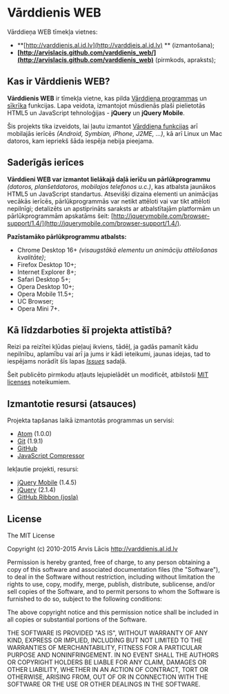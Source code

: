 # Vārddienis WEB #

Vārddieņa WEB tīmekļa vietnes:

- **[http://varddienis.al.id.lv](http://varddieis.al.id.lv) ** (izmantošana);
- **[http://arvislacis.github.com/varddienis_web/](http://arvislacis.github.com/varddienis_web)** (pirmkods, apraksts);

## Kas ir Vārddienis WEB? ##

**Vārddienis WEB** ir tīmekļa vietne, kas pilda [Vārddieņa programmas](https://dl.dropboxusercontent.com/u/25130294/Vecie/varddienis/varddienis.zip) un [sīkrīka](https://dl.dropboxusercontent.com/u/25130294/Vecie/varddienis/varddienis.gadget) funkcijas. Lapa veidota, izmantojot mūsdienās plaši pielietotās HTML5 un JavaScript tehnoloģijas - **jQuery** un **jQuery Mobile**.

Šis projekts tika izveidots, lai ļautu izmantot [Vārddieņa funkcijas](http://dl.dropbox.com/u/25130294/varddienis.zip) arī mobilajās ierīcēs *(Android, Symbian, iPhone, J2ME, ...)*, kā arī Linux un Mac datoros, kam iepriekš šāda iespēja nebija pieejama.

## Saderīgās ierīces ##

**Vārddieni WEB var izmantot lielākajā daļā ierīču un pārlūkprogrammu** *(datoros, planšetdatoros, mobilajos telefonos u.c.)*, kas atbalsta jaunākos HTML5 un JavaScript standartus. Atsevišķi dizaina elementi un animācijas vecākās ierīcēs, pārlūkprogrammās var netikt attēloti vai var tikt attēloti nepilnīgi; detalizēts un apstiprināts saraksts ar atbalstītajām platformām un pārlūkprogrammām apskatāms šeit: [http://jquerymobile.com/browser-support/1.4/](http://jquerymobile.com/browser-support/1.4/).

**Pazīstamāko pārlūkprogrammu atbalsts:**

- Chrome Desktop 16+ *(visaugstākā elementu un animāciju attēlošanas kvalitāte)*;
- Firefox Desktop 10+;
- Internet Explorer 8+;
- Safari Desktop 5+;
- Opera Desktop 10+;
- Opera Mobile 11.5+;
- UC Browser;
- Opera Mini 7+.

## Kā līdzdarboties šī projekta attīstībā? ##

Reizi pa reizītei kļūdas pieļauj ikviens, tādēļ, ja gadās pamanīt kādu nepilnību, aplamību vai arī ja jums ir kādi ieteikumi, jaunas idejas, tad to iespējams norādīt šīs lapas *[Issues](https://github.com/arvislacis/varddienis_web/issues)* sadaļā.

Šeit publicēto pirmkodu atļauts lejupielādēt un modificēt, atbilstoši [MIT licenses](http://opensource.org/licenses/MIT) noteikumiem.

## Izmantotie resursi (atsauces) ##

Projekta tapšanas laikā izmantotās programmas un servisi:

- [Atom](http://atom.io) (1.0.0)
- [Git](http://git-scm.com/) (1.9.1)
- [GitHub](https://github.com/)
- [JavaScript Compressor](http://www.minifyjavascript.com/)

Iekļautie projekti, resursi:

- [jQuery Mobile](http://jquerymobile.com) (1.4.5)
- [jQuery](http://jquery.com) (2.1.4)
- [GitHub Ribbon (josla)](https://github.com/blog/273-github-ribbons)

## License ##

The MIT License

Copyright (c) 2010-2015 Arvis Lācis http://varddienis.al.id.lv

Permission is hereby granted, free of charge, to any person obtaining a copy
of this software and associated documentation files (the "Software"), to deal
in the Software without restriction, including without limitation the rights
to use, copy, modify, merge, publish, distribute, sublicense, and/or sell
copies of the Software, and to permit persons to whom the Software is
furnished to do so, subject to the following conditions:

The above copyright notice and this permission notice shall be included in
all copies or substantial portions of the Software.

THE SOFTWARE IS PROVIDED "AS IS", WITHOUT WARRANTY OF ANY KIND, EXPRESS OR
IMPLIED, INCLUDING BUT NOT LIMITED TO THE WARRANTIES OF MERCHANTABILITY,
FITNESS FOR A PARTICULAR PURPOSE AND NONINFRINGEMENT. IN NO EVENT SHALL THE
AUTHORS OR COPYRIGHT HOLDERS BE LIABLE FOR ANY CLAIM, DAMAGES OR OTHER
LIABILITY, WHETHER IN AN ACTION OF CONTRACT, TORT OR OTHERWISE, ARISING FROM,
OUT OF OR IN CONNECTION WITH THE SOFTWARE OR THE USE OR OTHER DEALINGS IN
THE SOFTWARE.
